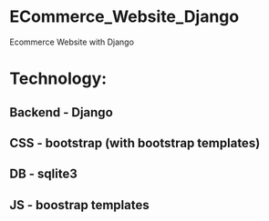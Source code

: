 # ECommerce_Website_Django

Ecommerce Website with Django



# Technology:


## Backend  -  Django

## CSS  -  bootstrap (with bootstrap templates)

## DB  -  sqlite3

## JS  -  boostrap templates